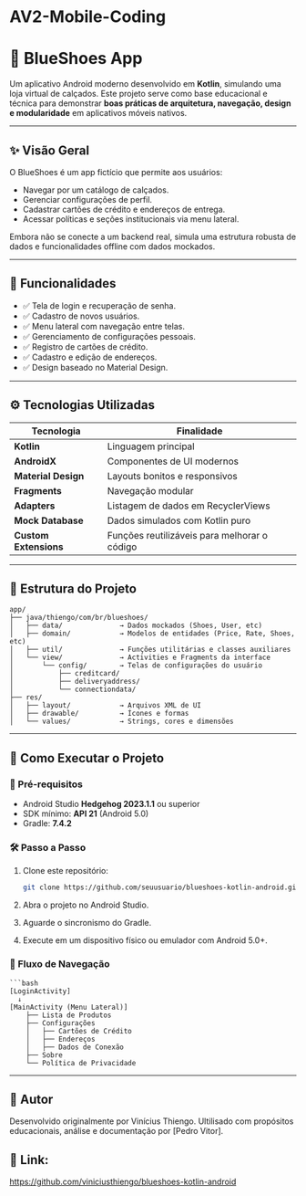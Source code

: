 # AV2-Mobile-Coding

# 👟 BlueShoes App

Um aplicativo Android moderno desenvolvido em **Kotlin**, simulando uma loja virtual de calçados. Este projeto serve como base educacional e técnica para demonstrar **boas práticas de arquitetura, navegação, design e modularidade** em aplicativos móveis nativos.

---

## ✨ Visão Geral

O BlueShoes é um app fictício que permite aos usuários:

- Navegar por um catálogo de calçados.
- Gerenciar configurações de perfil.
- Cadastrar cartões de crédito e endereços de entrega.
- Acessar políticas e seções institucionais via menu lateral.

Embora não se conecte a um backend real, simula uma estrutura robusta de dados e funcionalidades offline com dados mockados.

---

## 📲 Funcionalidades

- ✅ Tela de login e recuperação de senha.
- ✅ Cadastro de novos usuários.
- ✅ Menu lateral com navegação entre telas.
- ✅ Gerenciamento de configurações pessoais.
- ✅ Registro de cartões de crédito.
- ✅ Cadastro e edição de endereços.
- ✅ Design baseado no Material Design.

---

## ⚙️ Tecnologias Utilizadas

| Tecnologia          | Finalidade                                 |
|---------------------|---------------------------------------------|
| **Kotlin**          | Linguagem principal                         |
| **AndroidX**        | Componentes de UI modernos                  |
| **Material Design** | Layouts bonitos e responsivos               |
| **Fragments**       | Navegação modular                           |
| **Adapters**        | Listagem de dados em RecyclerViews          |
| **Mock Database**   | Dados simulados com Kotlin puro             |
| **Custom Extensions** | Funções reutilizáveis para melhorar o código |

---

## 🧩 Estrutura do Projeto

```
app/
├── java/thiengo/com/br/blueshoes/
│   ├── data/              → Dados mockados (Shoes, User, etc)
│   ├── domain/            → Modelos de entidades (Price, Rate, Shoes, etc)
│   ├── util/              → Funções utilitárias e classes auxiliares
│   └── view/              → Activities e Fragments da interface
│       └── config/        → Telas de configurações do usuário
│           ├── creditcard/
│           ├── deliveryaddress/
│           └── connectiondata/
├── res/
│   ├── layout/            → Arquivos XML de UI
│   ├── drawable/          → Ícones e formas
│   └── values/            → Strings, cores e dimensões

```
---

## 🚀 Como Executar o Projeto

### 🔧 Pré-requisitos

- Android Studio **Hedgehog 2023.1.1** ou superior  
- SDK mínimo: **API 21** (Android 5.0)  
- Gradle: **7.4.2**

### 🛠️ Passo a Passo

1. Clone este repositório:

   ```bash
   git clone https://github.com/seuusuario/blueshoes-kotlin-android.git

2. Abra o projeto no Android Studio.
3. Aguarde o sincronismo do Gradle.
4. Execute em um dispositivo físico ou emulador com Android 5.0+.


### 🧭 Fluxo de Navegação

    ```bash
    [LoginActivity]
      ↓
    [MainActivity (Menu Lateral)]
        ├── Lista de Produtos
        ├── Configurações
        │   ├── Cartões de Crédito
        │   ├── Endereços
        │   ├── Dados de Conexão
        ├── Sobre
        └── Política de Privacidade

---

## 👤 Autor
Desenvolvido originalmente por Vinícius Thiengo. Ultilisado com propósitos educacionais, análise e documentação por [Pedro Vitor].

## 🔗 Link:
https://github.com/viniciusthiengo/blueshoes-kotlin-android

